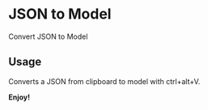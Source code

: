 # JSON to Model

Convert JSON to Model

## Usage

Converts a JSON from clipboard to model with ctrl+alt+V.

**Enjoy!**
